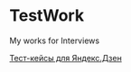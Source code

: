 # TestWork
My works for Interviews

[Тест-кейсы для Яндекс.Дзен](https://docs.google.com/spreadsheets/d/1-1CRn5NnDok7QvFD8R0mhxD02RnhQyuq-RSlkhZ1UVo/edit?usp=sharing)
